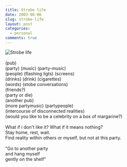 ```yaml
---
title: Strobe life
date: 2003-06-06
slug: strobe-life
layout: post
categories:
  - personal
comments: true
---
```


<img src="http://www.prodjstore.com/productimages/adjstrobeballfx.jpg" border="0" alt="Strobe life" /><br /><br />(pub)<br />(party) (music) (party-music)<br />(people) (flashing ligts) (screens) <br />(drinks) (drink) (cigarettes)<br />(words) (stobe conversations)<br />(friends?)<br />(party or die)<br />(another pub)<br />(more partymusic) (partypeople)<br />(intercourse of disconnected realities)<br />(would you like to be a celebrity on a box of margarine?)<br /><br />What if i don't like it? What if it means nothing?<br />Stay home, rest, wait.<br />Find reality within others or myself, but not at this party.<br /><br />"Go to another party <br />and hang myself<br />gently on the shelf"